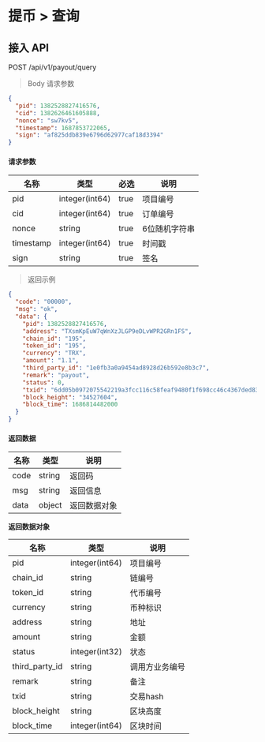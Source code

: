 # 提币 > 查询

## 接入 API

POST /api/v1/payout/query

> Body 请求参数

```json
{
  "pid": 1382528827416576,
  "cid": 1382626461605888,
  "nonce": "sw7kv5",
  "timestamp": 1687853722065,
  "sign": "af825ddb839e6796d62977caf18d3394"
}
```

#### 请求参数

| 名称        | 类型             | 必选   | 说明      |
| --------- | -------------- | ---- | ------- |
| pid       | integer(int64) | true | 项目编号    |
| cid       | integer(int64) | true | 订单编号    |
| nonce     | string         | true | 6位随机字符串 |
| timestamp | integer(int64) | true | 时间戳     |
| sign      | string         | true | 签名      |

> 返回示例

```json
{
  "code": "00000",
  "msg": "ok",
  "data": {
    "pid": 1382528827416576,
    "address": "TXsmKpEuW7qWnXzJLGP9eDLvWPR2GRn1FS",
    "chain_id": "195",
    "token_id": "195",
    "currency": "TRX",
    "amount": "1.1",
    "third_party_id": "1e0fb3a0a9454ad8928d26b592e8b3c7",
    "remark": "payout",
    "status": 0,
    "txid": "6dd05b0972075542219a3fcc116c58feaf9480f1f698cc46c4367ded83955cfd",
    "block_height": "34527604",
    "block_time": 1686814482000
  }
}
```

#### 返回数据

| 名称   | 类型     | 说明     |
| ---- | ------ | ------ |
| code | string | 返回码    |
| msg  | string | 返回信息   |
| data | object | 返回数据对象 |

**返回数据对象**

| 名称               | 类型             | 说明      |
| ---------------- | -------------- | ------- |
| pid              | integer(int64) | 项目编号    |
| chain\_id        | string         | 链编号     |
| token\_id        | string         | 代币编号    |
| currency         | string         | 币种标识    |
| address          | string         | 地址      |
| amount           | string         | 金额      |
| status           | integer(int32) | 状态      |
| third\_party\_id | string         | 调用方业务编号 |
| remark           | string         | 备注      |
| txid             | string         | 交易hash  |
| block\_height    | string         | 区块高度    |
| block\_time      | integer(int64) | 区块时间    |
